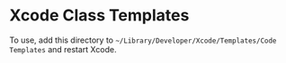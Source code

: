 # Xcode Class Templates

To use, add this directory to `~/Library/Developer/Xcode/Templates/Code Templates` and restart Xcode.
